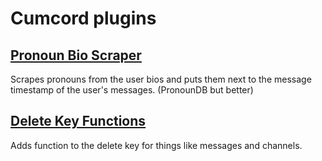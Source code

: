 # Cumcord plugins

## [Pronoun Bio Scraper](https://swishs-client-mod-plugins.github.io/cumcord-plugins/plugins/pronoun-bio-scraper)

Scrapes pronouns from the user bios and puts them next to the message timestamp of the user's messages. (PronounDB but better)

## [Delete Key Functions](https://swishs-client-mod-plugins.github.io/cumcord-plugins/plugins/delete-key-functions)

Adds function to the delete key for things like messages and channels.

